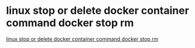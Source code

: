 # linux stop or delete docker container command docker stop rm
[linux stop or delete docker container command docker stop rm](https://aiwithcloud.com/2022/09/16/linux_stop_or_delete_docker_container_command_docker_stop_rm/)